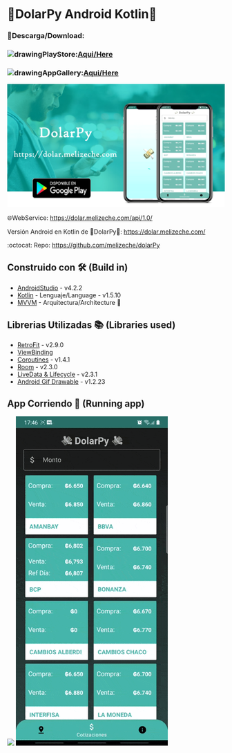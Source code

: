 # 💸DolarPy Android Kotlin💸
### 📲Descarga/Download: 
### <img src="https://img.utdstc.com/icon/c8c/d91/c8cd914e915d70dea2eabf58b1c03089fbe19c59729be8aec12170db47dd8f81:200" alt="drawing" width="20" height="20"/>PlayStore:[Aqui/Here](https://play.google.com/store/apps/details?id=com.lucasginard.dolarpy)

### <img src="https://upload.wikimedia.org/wikipedia/commons/thumb/f/f6/Huawei_AppGallery.svg/1200px-Huawei_AppGallery.svg.png" alt="drawing" width="20" height="20"/>AppGallery:[Aqui/Here](https://appgallery.huawei.com/#/app/C104598987?sharePrepath=ag&locale=es_US&source=appshare&subsource=C104598987)

![](presentacion_readme/presentacionImg.png)

🌐WebService: https://dolar.melizeche.com/api/1.0/

Versión Android en Kotlin de 💸DolarPy💸: https://dolar.melizeche.com/

:octocat: Repo: https://github.com/melizeche/dolarPy

## Construido con 🛠️ (Build in)
* [AndroidStudio](https://developer.android.com/studio) - v4.2.2
* [Kotlin](https://kotlinlang.org) - Lenguaje/Language - v1.5.10
* [MVVM](https://es.wikipedia.org/wiki/Modelo–vista–modelo_de_vista) - Arquitectura/Architecture 👷

## Librerias Utilizadas 📚 (Libraries used)
* [RetroFit](https://square.github.io/retrofit/) - v2.9.0
* [ViewBinding](https://developer.android.com/topic/libraries/view-binding)
* [Coroutines](https://github.com/Kotlin/kotlinx.coroutines) - v1.4.1
* [Room](https://developer.android.com/jetpack/androidx/releases/room) - v2.3.0
* [LiveData & Lifecycle](https://developer.android.com/jetpack/androidx/releases/lifecycle) - v2.3.1
* [Android Gif Drawable](https://github.com/koral--/android-gif-drawable) - v1.2.23

## App Corriendo 	🏃 (Running app)
![](presentacion_readme/app1_light.gif)
![](presentacion_readme/app1_night.gif)
